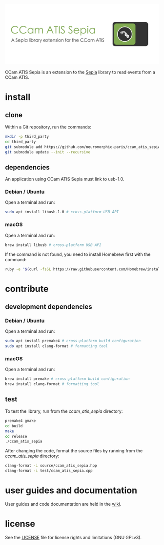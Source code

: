 ![ccamAtisSepia](banner.png "The CCam ATIS Sepia banner")

CCam ATIS Sepia is an extension to the [Sepia](https://github.com/neuromorphic-paris/sepia) library to read events from a CCam ATIS.

# install

## clone

Within a Git repository, run the commands:

```sh
mkdir -p third_party
cd third_party
git submodule add https://github.com/neuromorphic-paris/ccam_atis_sepia.git
git submodule update --init --recursive
```

## dependencies

An application using CCam ATIS Sepia must link to usb-1.0.

### Debian / Ubuntu

Open a terminal and run:
```sh
sudo apt install libusb-1.0 # cross-platform USB API
```

### macOS

Open a terminal and run:
```sh
brew install libusb # cross-platform USB API
```
If the command is not found, you need to install Homebrew first with the command:
```sh
ruby -e "$(curl -fsSL https://raw.githubusercontent.com/Homebrew/install/master/install)"
```

# contribute

## development dependencies

### Debian / Ubuntu

Open a terminal and run:
```sh
sudo apt install premake4 # cross-platform build configuration
sudo apt install clang-format # formatting tool
```

### macOS

Open a terminal and run:
```sh
brew install premake # cross-platform build configuration
brew install clang-format # formatting tool
```

## test

To test the library, run from the *ccam_atis_sepia* directory:
```sh
premake4 gmake
cd build
make
cd release
./ccam_atis_sepia
```

After changing the code, format the source files by running from the *ccam_atis_sepia* directory:
```sh
clang-format -i source/ccam_atis_sepia.hpp
clang-format -i test/ccam_atis_sepia.cpp
```

# user guides and documentation

User guides and code documentation are held in the [wiki](https://github.com/neuromorphic-paris/ccamAtisSepia/wiki).

# license

See the [LICENSE](LICENSE.txt) file for license rights and limitations (GNU GPLv3).
